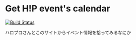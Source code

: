 # Get H!P event's calendar

 [![Build Status](https://travis-ci.org/itigoppo/hp-event-calendar.svg?branch=master)](https://travis-ci.org/itigoppo/hp-event-calendar)
 
 ハロプロさんとこのサイトからイベント情報を拾ってみるなにか
